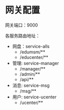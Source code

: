 # 网关配置

网关端口：9000

各服务路由地址：

- 网盘：service-alls
  - /edumsm/**	
  - /educenter/**
- 管理: service-manager
  - /manager/**
  - /admin/**
  - /api/**
- 消息: service-msg
  - /msg/**
- 用户: service-ucenter
  - /ucenter/**

